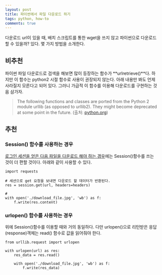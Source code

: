 ```yaml
---
layout: post
title: 파이썬에서 파일 다운로드 하기
tags: python, how-to
comments: true
---
```

  
다운로드 url이 있을 때, 배치 스크립트를 통한 wget을 쓰지 않고 파이썬으로 다운로드 할 수 있을까? 있다. 몇 가지 방법을 소개한다.
  
## 비추천
파이썬 파일 다운로드로 검색을 해보면 많이 등장하는 함수가 **urlretrieve()**다. 하지만 이 함수는 python2 시절 함수로 사용이 권장되지 않는다. 아래 내용만 봐도 언제 사라질지 모른다고 되어 있다. 그러니 가급적 이 함수를 이용해 다운로드를 구현하는 것음 삼가자.

> The following functions and classes are ported from the Python 2 module urllib (as opposed to urllib2). They might become deprecated at some point in the future. (출처: [python.org](https://docs.python.org/3.4/library/urllib.request.html))
  
## 추천
### Session() 함수를 사용하는 경우
[로그인 세션을 얻은 다음 파일을 다운로드 해야 하는 경우](https://jwkcp.github.io/2018/02/21/how-to-get-login-session-in-python/)에는 Session()함수를 쓰는 것이 더 편할 것이다. 아래와 같이 사용할 수 있다.

~~~
import requests
  
# 세션으로 get 요청을 보내면 다운로드 할 데이터가 반환된다. 
res = session.get(url, headers=headers)
  
# 
with open('./download_file.jpg', 'wb') as f:
    f.write(res.content)
~~~

### urlopen() 함수를 사용하는 경우
위에 Session()함수를 이용할 때와 거의 동일하다. 다만 urlopen()으로 리턴받은 응답(response)객체는 read() 함수로 값을 읽어줘야 한다.
~~~
from urllib.request import urlopen

with urlopen(url) as res:
    res_data = res.read()

    with open('./download_file.jpg', 'wb') as f:
        f.write(res_data)
~~~
  